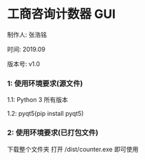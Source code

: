 # 工商咨询计数器 GUI

制作人: 张浩铭

时间: 2019.09

版本号: v1.0

### 1: 使用环境要求(源文件)
1.1: Python 3 所有版本

1.2: pyqt5(pip install pyqt5)

### 2: 使用环境要求(已打包文件)
下载整个文件夹 打开 /dist/counter.exe 即可使用